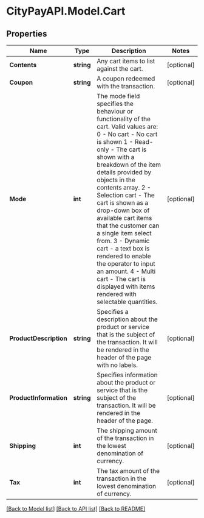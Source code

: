 # CityPayAPI.Model.Cart

## Properties

Name | Type | Description | Notes
------------ | ------------- | ------------- | -------------
**Contents** | **string** | Any cart items to list against the cart. | [optional] 
**Coupon** | **string** | A coupon redeemed with the transaction. | [optional] 
**Mode** | **int** | The mode field specifies the behaviour or functionality of the cart.  Valid values are:   0 - No cart - No cart is shown  1 - Read-only - The cart is shown with a breakdown of the item details provided by objects in the contents array.  2 - Selection cart - The cart is shown as a drop-down box of available cart items that the customer can a single item select from.  3 - Dynamic cart - a text box is rendered to enable the operator to input an amount.  4 - Multi cart - The cart is displayed with items rendered with selectable quantities.  | [optional] 
**ProductDescription** | **string** | Specifies a description about the product or service that is the subject of the transaction. It will be rendered in the header of the page with no labels. | [optional] 
**ProductInformation** | **string** | Specifies information about the product or service that is the subject of the transaction. It will be rendered in the header of the page. | [optional] 
**Shipping** | **int** | The shipping amount of the transaction in the lowest denomination of currency. | [optional] 
**Tax** | **int** | The tax amount of the transaction in the lowest denomination of currency. | [optional] 

[[Back to Model list]](../README.md#documentation-for-models) [[Back to API list]](../README.md#documentation-for-api-endpoints) [[Back to README]](../README.md)

